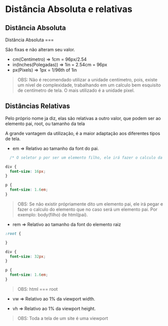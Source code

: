 # Distância Absoluta e relativas

## Distância Absoluta

Distância Absoluta === <length>

São fixas e não alteram seu valor.

* cm(Centímetro) => 1cm = 96px/2.54
* in(Inches(Polegadas)) => 1in = 2.54cm = 96px
* px(Pixels) => 1px = 1/96th of 1in

> OBS: Não é recomendado utilizar a unidade centímetro, pois, existe um nível de complexidade, trabalhando em um calculo bem esquisito de centímetro de tela. O mais utilizado é a unidade pixel.

## Distâncias Relativas

Pelo próprio nome ja diz, elas são relativas a outro valor, que podem ser ao elemento pai, root, ou tamanho da tela

A grande vantagem da utilização, é a maior adaptação aos diferentes tipos de tela.

* em => Relativo ao tamanho da font do pai.

```CSS
  /* O seletor p por ser um elemento filho, ele irá fazer o calculo da propriedade em questão do elemento pai(div) * a do elemento filho */

div {
  font-size: 16px;
}

p {
  font-size: 1.6em; 
}
```

> OBS: Se não existir própriamente dito um elemento pai, ele irá pegar e fazer o calculo do elemento que no caso será um elemento pai. Por exemplo: body(filho) de html(pai).

* rem => Relativo ao tamanho da font do elemento raiz

```CSS
:root {

}

div {
  font-size: 32px;
}

p {
  font-size: 1.6em; 
}
```

> OBS: html === root

* vw => Relativo ao 1% da viewport width.

* vh => Relativo ao 1% da viewport height.

> OBS: Toda a tela de um site é uma viewport

